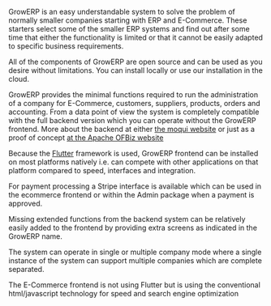 
GrowERP is an easy understandable system to solve the problem of normally smaller companies starting with ERP and E-Commerce. These starters select some of the smaller ERP systems and find out after some time that either the functionality is limited or that it cannot be easily adapted to specific business requirements.

All of the components of GrowERP are open source and can be used as you desire without limitations. You can install locally or use our installation in the cloud.

GrowERP provides the minimal functions required to run the administration of a company for E-Commerce, customers, suppliers, products, orders and accounting. From a data point of view the system is completely compatible with the full backend version which you can operate without the GrowERP frontend. More about the backend at either [the moqui website](https://www.moqui.org) or just as a proof of concept [at the Apache OFBiz website](https://ofbiz.apache.org)

Because the [Flutter](https://flutter.dev) framework is used, GrowERP frontend can be installed on most platforms natively i.e. can compete with other applications on that platform compared to speed, interfaces and integration.

For payment processing a Stripe interface is available which can be used in the ecommerce frontend or within the Admin package when a payment is approved.

Missing extended functions from the backend system can be relatively easily added to the frontend by providing extra screens as indicated in the GrowERP name.

The system can operate in single or multiple company mode where a single instance of the system can support multiple companies which are complete separated.

The E-Commerce frontend is not using Flutter but is using the conventional html/javascript technology for speed and search engine optimization